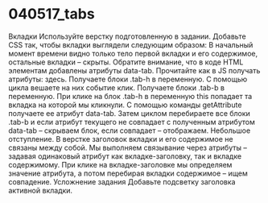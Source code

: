 # 040517_tabs
Вкладки Используйте верстку подготовленную в задании. Добавьте CSS так, чтобы вкладки выглядели следующим образом:   В начальный момент времени видно только тело первой вкладки и его содержимое, остальные вкладки – скрыты. Обратите внимание, что в коде HTML элементам добавлены атрибуты data-tab. Прочитайте как в JS получать атрибуты: здесь. Получаете блоки .tab-h в переменную. С помощью цикла вешаете на них событие клик.  Получаете блоки .tab-b в переменную.  При клике на блок .tab-h в переменную this попадает та вкладка на которой мы кликнули. С помощью команды getAttribute получаете ее атрибут data-tab.  Затем циклом перебираете все блоки .tab-b и если атрибут текущего не совпадает с полученным атрибутом data-tab – скрываем блок, если совпадает – отображаем. Небольшое отступление. В верстке заголовок вкладки и его содержимое не связаны между собой. Мы выполняем связывание через атрибуты – задавая одинаковый атрибут как вкладке-заголовку, так и вкладке содержимому. При клике на вкладке-заголовке мы определяем значение атрибута, а потом перебирая вкладки содержимое – ищем совпадение. Усложнение задания Добавьте подсветку заголовка активной вкладки.
